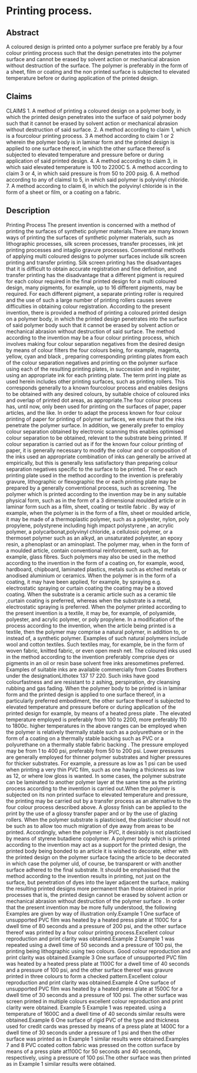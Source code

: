 # Printing process.

## Abstract
A coloured design is printed onto a polymer surface pre ferably by a four colour printing process such that the design penetrates into the polymer surface and cannot be erased by solvent action or mechanical abrasion without destruction of the surface. The polymer is preferably in the form of a sheet, film or coating and the non printed surface is subjected to elevated temperature before or during application of the printed design.

## Claims
CLAIMS 1. A method of printing a coloured design on a polymer body, in which the printed design penetrates into the surface of said polymer body such that it cannot be erased by solvent action or mechanical abrasion without destruction of said surface. 2. A method according to claim 1, which is a fourcolour printing process. 3 A method according to claim 1 or 2 wherein the polymer body is in laminar form and the printed design is applied to one surface thereof, in which the other surface thereof is subjected to elevated temperature and pressure before or during application of said printed design. 4. A method according to claim 3, in which said elevated temperature is 100 to 2200C 5. A method according to claim 3 or 4, in which said pressure is from 50 to 200 psig. 6. A method according to any of claimsl to 5, in which said polymer is polyvinyl chloride. 7. A method according to claim 6, in which the polyvinyl chloride is in the form of a sheet or film, or a coating on a fabric.

## Description
Printing Process The present invention is concerned with a method of printing the surfaces of synthetic polymer materials.There are many known ways of printing the surfaces of synthetic polymer materials, such as lithographic processes, silk screen processes, transfer processes, ink jet printing processes and intaglio gravure processes. Conventional methods of applying multi coloured designs to polymer surfaces include silk screen printing and transfer printing. Silk screen printing has the disadvantages that it is difficult to obtain accurate registration and fine definition, and transfer printing has the disadvantage that a different pigment is required for each colour required in the final printed design for a multi coloured design, many pigments, for example, up to 16 different pigments, may be required. For each different pigment, a separate printing roller is required and the use of such a large number of printing rollers causes severe difficulties in obtaining colour registration. According to the present invention, there is provided a method of printing a coloured printed design on a polymer body, in which the printed design penetrates into the surface of said polymer body such that it cannot be erased by solvent action or mechanical abrasion without destruction of said surface. The method according to the invention may be a four colour printing process, which involves making four colour separation negatives from the desired design by means of colour filters the four colours being, for example, magenta, yellow, cyan and black , preparing corresponding printing plates from each of the colour separation negatives and printing on the polymer surface using each of the resulting printing plates, in succession and in register, using an appropriate ink for each printing plate. The term print ing plate as used herein includes other printing surfaces, such as printing rollers. This corresponds generally to a known fourcolour process and enables designs to be obtained with any desired colours, by suitable choice of coloured inks and overlap of printed dot areas, as appropriate.The four colour process has, until now, only been used for printing on the surfaces of paper, paper articles, and the like. In order to adapt the process known for four colour printing of paper for printing of polymer surfaces, we ensure that the inks penetrate the polymer surface. In addition, we generally prefer to employ colour separation obtained by electronic scanning this enables optimised colour separation to be obtained, relevant to the substrate being printed. If colour separation is carried out as if for the known four colour printing of paper, it is generally necessary to modify the colour and or composition of the inks used an appropriate combination of inks can generally be arrived at empirically, but this is generally less satisfactory than preparing colour separation negatives specific to the surface to be printed. The or each printing plate used in the method according to the invention is preferably gravure, lithographic or flexographic the or each printing plate may be prepared by a generally conventional process, such as screening. The polymer which is printed according to the invention may be in any suitable physical form, such as in the form of a 3 dimensional moulded article or in laminar form such as a film, sheet, coating or textile fabric . By way of example, when the polymer is in the form of a film, sheet or moulded article, it may be made of a thermoplastic polymer, such as a polyester, nylon, poly propylene, polystyrene including high impact polystyrene , an acrylic polymer, a polycarbonat,polyvinyl chloride, a cellulosic polymer, or a thermoset polymer such as an alkyd, an unsaturated polyester, an epoxy resin, a phenoplast or an aminoplast. The polymer may, when in the form of a moulded article, contain conventional reinforcement, such as, for example, glass fibres. Such polymers may also be used in the method according to the invention in the form of a coating on, for example, wood, hardboard, chipboard, laminated plastics, metals such as etched metals or anodised aluminium or ceramics. When the polymer is in the form of a coating, it may have been applied, for example, by spraying e.g. electrostatic spraying or curtain coating the coating may be a stoved coating. When the substrate is a ceramic article such as a ceramic tile ,curtain coating is preferred, whereas when the substrate is a metal, electrostatic spraying is preferred. When the polymer printed according to the present invention is a textile, it may be, for example, of polyamide, polyester, and acrylic polymer, or poly propylene. In a modification of the process according to the invention, when the article being printed is a textile, then the polymer may comprise a natural polymer, in addition to, or instead of, a synthetic polymer. Examples of such natural polymers include wool and cotton textiles. Such textiles may, for example, be in the form of woven fabric, knitted fabric, or even open mesh net. The coloured inks used in the method according to the invention preferably comprise dyes or pigments in an oil or resin base solvent free inks aresometimes preferred. Examples of suitable inks are available commercially from Coates Brothers under the designationLithotex 137 17 220. Such inks have good colourfastness and are resistant to z ashing, perspiration, dry cleansing rubbing and gas fading. When the polymer body to be printed is in laminar form and the printed design is applied to one surface thereof, in a particularly preferred embodiment, the other surface thereof is subjected to elevated temperature and pressure before or during application of the printed design for example, by means of a heated press plate . The elevated temperature employed is preferably from 100 to 2200, more preferably 110 to 1800c. higher temperatures in the above ranges can be employed when the polymer is relatively thermally stable such as a polyurethane or in the form of a coating on a thermally stable backing such as PVC or a polyurethane on a thermally stable fabric backing . The pressure employed may be from 1 to 400 psi, preferably from 50 to 200 psi. Lower pressures are generally employed for thinner polymer substrates and higher pressures for thicker substrates. For example, a pressure as low as 1 psi can be used when printing a very thin PVC film, such as one having a thickness as low as 12, or where low gloss is wanted. In some cases, the polymer substrate can be laminated to another polymer layer at the same time as the printing process according to the invention is carried out.When the polymer is subjected on its non printed surface to elevated temperature and pressure, the printing may be carried out by a transfer process as an alternative to the four colour process described above. A glossy finish can be applied to the print by the use of a glossy transfer paper and or by the use of glazing rollers. When the polymer substrate is plasticised, the plasticiser should not be such as to allow too much migration of dye away from areas to be printed. Accordingly, when the polymer is PVC, it desirably is not plasticised by means of styrene butadiene copolymer. A polymer body which is printed according to the invention may act as a support for the printed design, the printed body being bonded to an article it is wished to decorate, either with the printed design on the polymer surface facing the article to be decorated in which case the polymer uld, of course, be transparent or with another surface adhered to the final substrate. It should be emphasised that the method according to the invention results in printing, not just on the surface, but penetration of dyes into the layer adjacent the surface, making the resulting printed designs more permanent than those obtained in prior processes that is, the printed design cannot be erased by solvent action or mechanical abrasion without destruction of the polymer surface . In order that the present invention may be more fully understood, the following Examples are given by way of illustration only.Example 1 One surface of unsupported PVC film was heated by a heated press plate at 1100C for a dwell time of 80 seconds and a pressure of 200 psi, and the other surface thereof was printed by a four colour printing process.Excellent colour reproduction and print clarity was obtained.Example 2 Example 1 was repeated using a dwell time of 50 seconds and a pressure of 100 psi, the printing being lithographic using two colours. Good colour reproduction and print clarity was obtained.Example 3 One surface of unsupported PVC film was heated by a heated press plate at 1100C for a dwell time of 40 seconds and a pressure of 100 psi, and the other surface thereof was gravure printed in three colours to form a checked pattern.Excellent colour reproduction and print clarity was obtained.Example 4 One surface of unsupported PVC film was heated by a heated press plate at 1500C for a dwell time of 30 seconds and a pressure of 100 psi. The other surface was screen printed in multiple colours excellent colour reproduction and print clarity were obtained. Example 5 Example 1 was repeated. using a temperature of 1600C and a dwell time of 40 seconds similar results were obtained.Example 6 One surface of rigid PVC of the type and thickness used for credit cards was pressed by means of a press plate at 1400C for a dwell time of 30 seconds under a pressure of 1 psi and then the other surface was printed as in Example 1 similar results were obtained.Examples 7 and 8 PVC coated cotton fabric was pressed on the cotton surface by means of a press plate at1100C for 50 seconds and 40 seconds, respectively, using a pressure of 100 psi.The other surface was then printed as in Example 1 similar results were obtained.